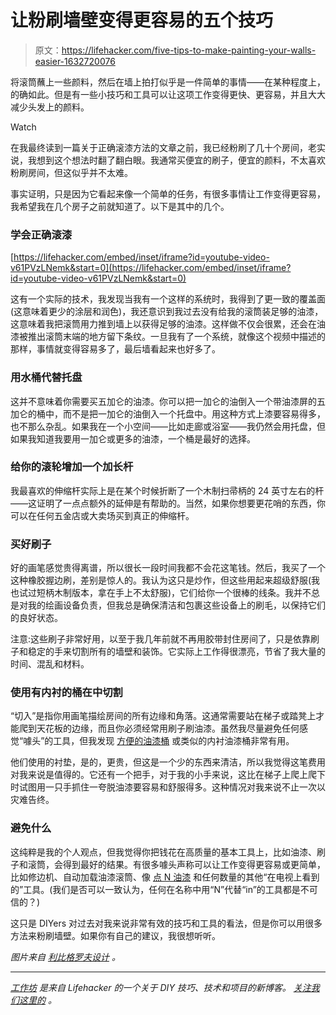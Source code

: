 # 让粉刷墙壁变得更容易的五个技巧

> 原文：<https://lifehacker.com/five-tips-to-make-painting-your-walls-easier-1632720076>

将滚筒蘸上一些颜料，然后在墙上拍打似乎是一件简单的事情——在某种程度上，的确如此。但是有一些小技巧和工具可以让这项工作变得更快、更容易，并且大大减少头发上的颜料。

Watch

在我最终读到一篇关于正确滚漆方法的文章之前，我已经粉刷了几十个房间，老实说，我想到这个想法时翻了翻白眼。我通常买便宜的刷子，便宜的颜料，不太喜欢粉刷房间，但这似乎并不太难。

事实证明，只是因为它看起来像一个简单的任务，有很多事情让工作变得更容易，我希望我在几个房子之前就知道了。以下是其中的几个。

### **学会正确滚漆**

 [https://lifehacker.com/embed/inset/iframe?id=youtube-video-v61PVzLNemk&start=0](https://lifehacker.com/embed/inset/iframe?id=youtube-video-v61PVzLNemk&start=0) 

这有一个实际的技术，我发现当我有一个这样的系统时，我得到了更一致的覆盖面(这意味着更少的涂层和润色)，我还意识到我过去没有给我的滚筒装足够的油漆，这意味着我把滚筒用力推到墙上以获得足够的油漆。这样做不仅会很累，还会在油漆被推出滚筒末端的地方留下条纹。一旦我有了一个系统，就像这个视频中描述的那样，事情就变得容易多了，最后墙看起来也好多了。

### **用水桶代替托盘**

这并不意味着你需要买五加仑的油漆。你可以把一加仑的油倒入一个带油漆屏的五加仑的桶中，而不是把一加仑的油倒入一个托盘中。用这种方式上漆要容易得多，也不那么杂乱。如果我在一个小空间——比如走廊或浴室——我仍然会用托盘，但如果我知道我要用一加仑或更多的油漆，一个桶是最好的选择。

### **给你的滚轮增加一个加长杆**

我最喜欢的伸缩杆实际上是在某个时候折断了一个木制扫帚柄的 24 英寸左右的杆——这证明了一点点额外的延伸是有帮助的。当然，如果你想要更花哨的东西，你可以在任何五金店或大卖场买到真正的伸缩杆。

### **买好刷子**

好的画笔感觉贵得离谱，所以很长一段时间我都不会花这笔钱。然后，我买了一个这种橡胶握边刷，差别是惊人的。我认为这只是炒作，但这些用起来超级舒服(我也试过短柄木制版本，拿在手上不太舒服)，它们给你一个很棒的线条。我并不总是对我的绘画设备负责，但我总是确保清洁和包裹这些设备上的刷毛，以保持它们的良好状态。

注意:这些刷子非常好用，以至于我几年前就不再用胶带封住房间了，只是依靠刷子和稳定的手来切割所有的墙壁和装饰。它实际上工作得很漂亮，节省了我大量的时间、混乱和材料。

### **使用有内衬的桶在**中切割

“切入”是指你用画笔描绘房间的所有边缘和角落。这通常需要站在梯子或踏凳上才能爬到天花板的边缘，而且你必须经常用刷子刷油漆。虽然我尽量避免任何感觉“噱头”的工具，但我发现 [方便的油漆桶](http://www.bercomincorporated.com/?port=all-handy-paint-products) 或类似的内衬油漆桶非常有用。

他们使用的衬垫，是的，更贵，但这是一个少的东西来清洁，所以我觉得这笔费用对我来说是值得的。它还有一个把手，对于我的小手来说，这比在梯子上爬上爬下时试图用一只手抓住一夸脱油漆要容易和舒服得多。这种情况对我来说不止一次以灾难告终。

### **避免什么**

这纯粹是我的个人观点，但我觉得你把钱花在高质量的基本工具上，比如油漆、刷子和滚筒，会得到最好的结果。有很多噱头声称可以让工作变得更容易或更简单，比如修边机、自动加载油漆滚筒、像 [点 N 油漆](http://www.amazon.com/As-Seen-On-TV-Painting/dp/B001SCHH0U?asc_campaign=InlineText&asc_refurl=https://lifehacker.com/five-tips-to-make-painting-your-walls-easier-1632720076&asc_source=&tag=kinjalifehackerlink-20) 和任何数量的其他“在电视上看到的”工具。(我们是否可以一致认为，任何在名称中用“N”代替“in”的工具都是不可信的？)

这只是 DIYers 对过去对我来说非常有效的技巧和工具的看法，但是你可以用很多方法来粉刷墙壁。如果你有自己的建议，我很想听听。

*图片来自* [*利比格罗夫设计*](https://www.flickr.com/photos/libbiegrovedesign/) *。*

* * *

[*工作坊*](http://workshop.lifehacker.com/) *是来自 Lifehacker 的一个关于 DIY 技巧、技术和项目的新博客。* [*关注我们这里的*](https://twitter.com/WorkshopLH) *。*